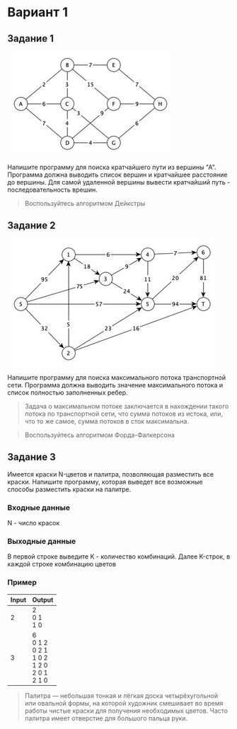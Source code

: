 # Вариант 1

## Задание 1

![Image](dij.jpg)

Напишите программу для поиска кратчайшего пути из вершины "А".
Программа должна выводить список вершин и кратчайшее расстояние до вершины.
Для самой удаленной вершины вывести кратчайший путь - последовательность врешин.

> Воспользуйтесь алгоритмом Дейкстры

## Задание 2

![Image](ford-fulk.jpg)

Напишите программу для поиска максимального потока транспортной сети. Программа должна выводить значение максимального потока и список полностью заполненных ребер.

> Задача о максимальном потоке заключается в нахождении такого потока по транспортной сети, что сумма потоков из истока, или, что то же самое, сумма потоков в сток максимальна.

> Воспользуйтесь алгоритмом Форда-Фалкерсона

## Задание 3

Имеется краски N-цветов и палитра, позволяющая разместить все краски. Напишите программу, которая выведет все возможные способы разместить краски на палитре.

### Входные данные

N - число красок

### Выходные данные

В первой строке выведите K - количество комбинаций. Далее K-строк, в каждой строке комбинацию цветов

### Пример

| Input | Output |
| ----- | ------ |
| 2     | 2 <br> 0 1 <br> 1 0 |
| 3     | 6 <br> 0 1 2 <br> 0 2 1 <br> 1 0 2 <br> 1 2 0 <br> 2 0 1 <br> 2 1 0 |

> Палитра — небольшая тонкая и лёгкая доска четырёхугольной или овальной формы, на которой художник смешивает во время работы чистые краски для получения необходимых цветов. Часто палитра имеет отверстие для большого пальца руки.

